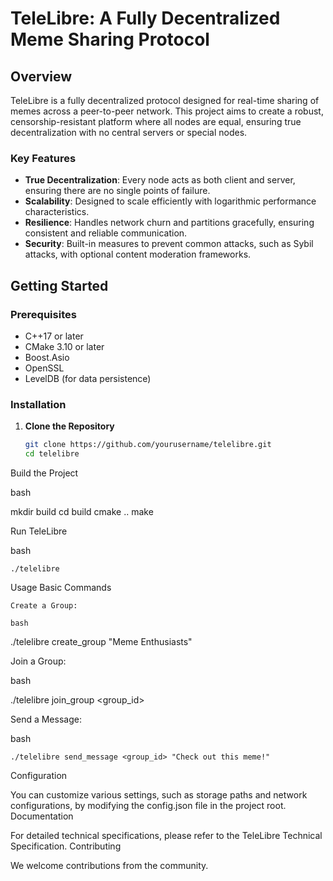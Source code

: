 # TeleLibre: A Fully Decentralized Meme Sharing Protocol

## Overview

TeleLibre is a fully decentralized protocol designed for real-time sharing of memes across a peer-to-peer network. This project aims to create a robust, censorship-resistant platform where all nodes are equal, ensuring true decentralization with no central servers or special nodes.

### Key Features

- **True Decentralization**: Every node acts as both client and server, ensuring there are no single points of failure.
- **Scalability**: Designed to scale efficiently with logarithmic performance characteristics.
- **Resilience**: Handles network churn and partitions gracefully, ensuring consistent and reliable communication.
- **Security**: Built-in measures to prevent common attacks, such as Sybil attacks, with optional content moderation frameworks.

## Getting Started

### Prerequisites

- C++17 or later
- CMake 3.10 or later
- Boost.Asio
- OpenSSL
- LevelDB (for data persistence)

### Installation

1. **Clone the Repository**
   ```bash
   git clone https://github.com/yourusername/telelibre.git
   cd telelibre
Build the Project

bash

mkdir build
cd build
cmake ..
make

Run TeleLibre

bash

    ./telelibre

Usage
Basic Commands

    Create a Group:

    bash

./telelibre create_group "Meme Enthusiasts"

Join a Group:

bash

./telelibre join_group <group_id>

Send a Message:

bash

    ./telelibre send_message <group_id> "Check out this meme!"

Configuration

You can customize various settings, such as storage paths and network configurations, by modifying the config.json file in the project root.
Documentation

For detailed technical specifications, please refer to the TeleLibre Technical Specification.
Contributing

We welcome contributions from the community.


